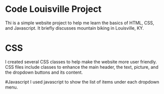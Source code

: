# Code Louisville Project
Thi is a simple website project to help me learn the basics of HTML, CSS, and Javascript. It briefly discusses mountain biking in Louisville, KY.

# CSS
I created several CSS classes to help make the website more user friendly.  CSS files include classes to enhance the main header, the text, picture, and the dropdown buttons and its content.

#Javascript
I used javascript to show the list of items under each dropdown menu.
